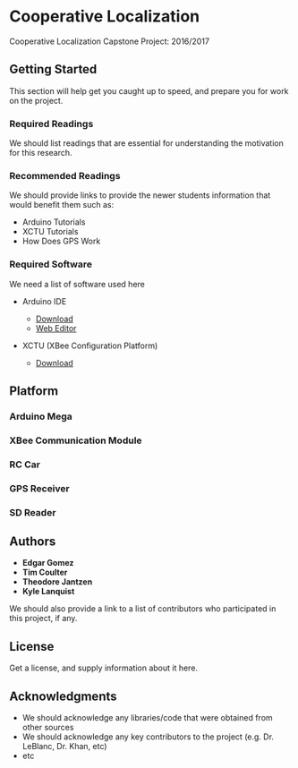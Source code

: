 # Cooperative Localization

Cooperative Localization Capstone Project: 2016/2017

## Getting Started

This section will help get you caught up to speed, and prepare you for work on the project.

### Required Readings
We should list readings that are essential for understanding the motivation for this research. 

### Recommended Readings
We should provide links to provide the newer students information that would benefit them such as:
* Arduino Tutorials
* XCTU Tutorials
* How Does GPS Work

### Required Software

We need a list of software used here

* Arduino IDE
  * [Download](https://www.arduino.cc/en/Main/Software) 
  * [Web Editor](https://id.arduino.cc/cas/login;jsessionid=a0j4oq0w0tvo4q0zl8l4ywr1?service=https%3A%2F%2Fid.arduino.cc%2Fcas%2Foauth2.0%2FcallbackAuthorize)
  
* XCTU (XBee Configuration Platform)
  * [Download](https://www.digi.com/products/xbee-rf-solutions/xctu-software/xctu)

## Platform

### Arduino Mega
### XBee Communication Module
### RC Car
### GPS Receiver
### SD Reader

## Authors

* **Edgar Gomez**
* **Tim Coulter**
* **Theodore Jantzen**
* **Kyle Lanquist**

We should also provide a link to a list of contributors who participated in this project, if any.

## License

Get a license, and supply information about it here.

## Acknowledgments

* We should acknowledge any libraries/code that were obtained from other sources
* We should acknowledge any key contributors to the project (e.g. Dr. LeBlanc, Dr. Khan, etc)
* etc
